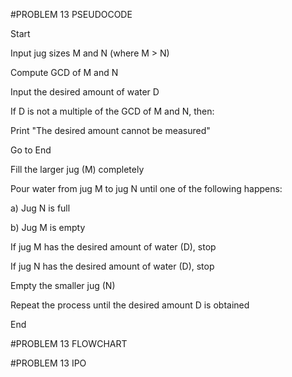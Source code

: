 #PROBLEM 13 PSEUDOCODE

Start

Input jug sizes M and N (where M > N)

Compute GCD of M and N

Input the desired amount of water D

If D is not a multiple of the GCD of M and N, then:

   Print "The desired amount cannot be measured" 
    
   Go to End
    
Fill the larger jug (M) completely

Pour water from jug M to jug N until one of the following happens:

  a) Jug N is full
    
  b) Jug M is empty
    
If jug M has the desired amount of water (D), stop

If jug N has the desired amount of water (D), stop

Empty the smaller jug (N)

Repeat the process until the desired amount D is obtained

End



#PROBLEM 13 FLOWCHART

#PROBLEM 13 IPO
